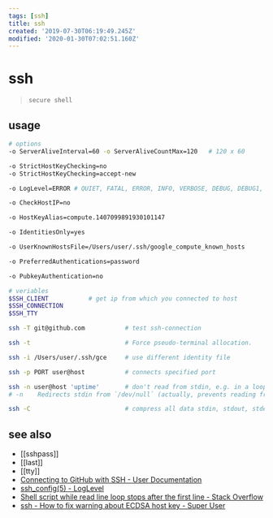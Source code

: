 ```yaml
---
tags: [ssh]
title: ssh
created: '2019-07-30T06:19:49.245Z'
modified: '2020-01-30T07:02:51.160Z'
---
```


# ssh
> `secure shell`

## usage
```sh
# options
-o ServerAliveInterval=60 -o ServerAliveCountMax=120   # 120 x 60

-o StrictHostKeyChecking=no
-o StrictHostKeyChecking=accept-new

-o LogLevel=ERROR # QUIET, FATAL, ERROR, INFO, VERBOSE, DEBUG, DEBUG1, DEBUG2, and DEBUG3

-o CheckHostIP=no

-o HostKeyAlias=compute.1407099891930101147 

-o IdentitiesOnly=yes 

-o UserKnownHostsFile=/Users/user/.ssh/google_compute_known_hosts 

-o PreferredAuthentications=password

-o PubkeyAuthentication=no

# veriables
$SSH_CLIENT           # get ip from which you connected to host
$SSH_CONNECTION
$SSH_TTY

ssh -T git@github.com           # test ssh-connection

ssh -t                          # Force pseudo-terminal allocation.

ssh -i /Users/user/.ssh/gce     # use different identity file

ssh -p PORT user@host           # connects specified port

ssh -n user@host 'uptime'       # don't read from stdin, e.g. in a loop
# -n    Redirects stdin from `/dev/null` (actually, prevents reading from `stdin`)

ssh -C                          # compress all data stdin, stdout, stderr, x11, tpc, unix-domain-connections via gzip
```

## see also
- [[sshpass]]
- [[last]]
- [[tty]]
- [Connecting to GitHub with SSH - User Documentation](https://help.github.com/articles/connecting-to-github-with-ssh/)
- [ssh_config(5) - LogLevel](http://man.openbsd.org/cgi-bin/man.cgi/OpenBSD-current/man5/ssh_config.5?query=ssh_config#LogLevel)
- [Shell script while read line loop stops after the first line - Stack Overflow](https://stackoverflow.com/a/13800476)
- [ssh - How to fix warning about ECDSA host key - Super User](https://superuser.com/a/421024/341187)
